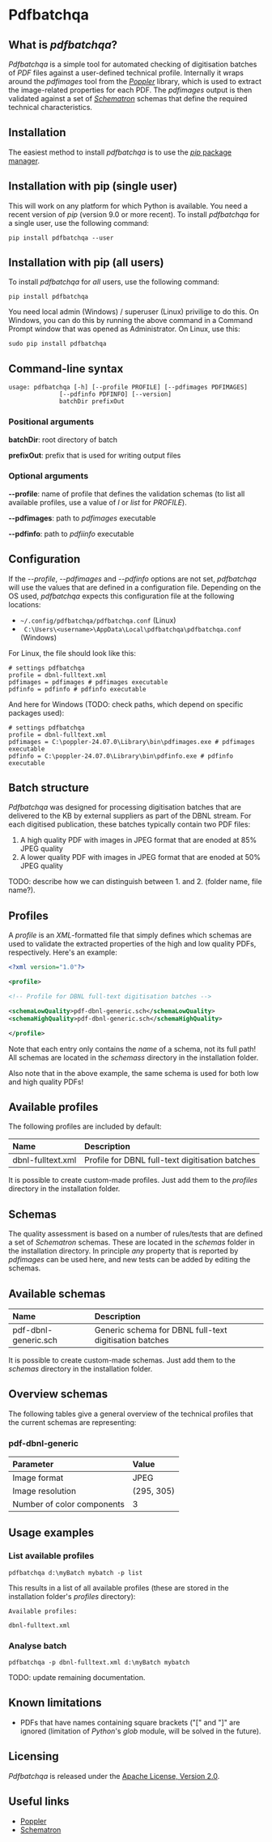 # Pdfbatchqa

## What is *pdfbatchqa*?

*Pdfbatchqa* is a simple tool for automated checking of digitisation batches of *PDF* files against a user-defined technical profile. Internally it wraps around the *pdfimages* tool from the [*Poppler*](https://en.wikipedia.org/wiki/Poppler_(software)) library, which is used to extract the image-related properties for each PDF. The *pdfimages* output is then validated against a set of [*Schematron*](http://en.wikipedia.org/wiki/Schematron) schemas that define the required technical characteristics.


## Installation

The easiest method to install *pdfbatchqa* is to use the [*pip* package manager](https://en.wikipedia.org/wiki/Pip_(package_manager)).


## Installation with pip (single user)

This will work on any platform for which Python is available. You need a recent version of *pip* (version 9.0 or more recent). To install *pdfbatchqa* for a single user, use the following command:

```
pip install pdfbatchqa --user
```

## Installation with pip (all users)

To install *pdfbatchqa* for *all* users, use the following command:

```
pip install pdfbatchqa
```

You need local admin (Windows) / superuser (Linux) privilige to do this. On Windows, you can do this by running the above command in a Command Prompt window that was opened as Administrator. On Linux, use this:

```
sudo pip install pdfbatchqa
```

## Command-line syntax

```
usage: pdfbatchqa [-h] [--profile PROFILE] [--pdfimages PDFIMAGES]
              [--pdfinfo PDFINFO] [--version]
              batchDir prefixOut
```

### Positional arguments

**batchDir**: root directory of batch

**prefixOut**: prefix that is used for writing output files

### Optional arguments

**--profile**: name of profile that defines the validation schemas (to list all available profiles, use a value of *l* or *list* for *PROFILE*).

**--pdfimages**: path to *pdfimages* executable

**--pdfinfo**: path to *pdfiinfo* executable

## Configuration

If the *--profile*, *--pdfimages* and *--pdfinfo* options are not set, *pdfbatchqa* will use the values that are defined in a configuration file. Depending on the OS used, *pdfbatchqa* expects this configuration file at the following locations:

- `~/.config/pdfbatchqa/pdfbatchqa.conf` (Linux)
- ` C:\Users\<username>\AppData\Local\pdfbatchqa\pdfbatchqa.conf` (Windows)

For Linux, the file should look like this:

```
# settings pdfbatchqa
profile = dbnl-fulltext.xml
pdfimages = pdfimages # pdfimages executable
pdfinfo = pdfinfo # pdfinfo executable
```
And here for Windows (TODO: check paths, which depend on specific packages used):

```
# settings pdfbatchqa
profile = dbnl-fulltext.xml
pdfimages = C:\poppler-24.07.0\Library\bin\pdfimages.exe # pdfimages executable
pdfinfo = C:\poppler-24.07.0\Library\bin\pdfinfo.exe # pdfinfo executable
```

## Batch structure

*Pdfbatchqa* was designed for processing digitisation batches that are delivered to the KB by external suppliers as part of the DBNL stream. For each digitised publication, these batches typically contain two PDF files:

1. A high quality PDF with images in JPEG format that are enoded at 85% JPEG quality
2. A lower quality PDF with images in JPEG format that are enoded at 50% JPEG quality

TODO: describe how we can distinguish between 1. and 2. (folder name, file name?).

## Profiles

A *profile* is an *XML*-formatted file that simply defines which schemas are used to validate the extracted properties of the high and low quality PDFs, respectively. Here's an example:

``` xml
<?xml version="1.0"?>

<profile>

<!-- Profile for DBNL full-text digitisation batches -->

<schemaLowQuality>pdf-dbnl-generic.sch</schemaLowQuality>
<schemaHighQuality>pdf-dbnl-generic.sch</schemaHighQuality>

</profile>
```

Note that each entry only contains the *name* of a schema, not its full path! All schemas are located in the *schemass* directory in the installation folder.

Also note that in the above example, the same schema is used for both low and high quality PDFs!

## Available profiles

The following profiles are included by default:

| Name|Description|
| :------| :-----|
|dbnl-fulltext.xml|Profile for DBNL full-text digitisation batches|

It is possible to create custom-made profiles. Just add them to the *profiles* directory in the installation folder.

## Schemas

The quality assessment is based on a number of rules/tests that are defined a set of *Schematron* schemas. These are located in the *schemas* folder in the installation directory. In principle *any* property that is reported by *pdfimages* can be used here, and new tests can be added by editing the schemas.
 
## Available schemas

| Name|Description|
|:------| :-----|
|pdf-dbnl-generic.sch|Generic schema for DBNL full-text digitisation batches|

It is possible to create custom-made schemas. Just add them to the *schemas* directory in the installation folder.

## Overview schemas

The following tables give a general overview of the technical profiles that the current schemas are representing:

### pdf-dbnl-generic

|Parameter|Value|
|:---|:---|
|Image format|JPEG|
|Image resolution|(295, 305)|
|Number of color components|3|

## Usage examples

### List available profiles

```
pdfbatchqa d:\myBatch mybatch -p list
```

This results in a list of all available profiles (these are stored in the installation folder's *profiles* directory):

```
Available profiles:

dbnl-fulltext.xml
```

### Analyse batch

```
pdfbatchqa -p dbnl-fulltext.xml d:\myBatch mybatch
```

TODO: update remaining documentation.

<!--
This will result in the creation of 2 output files:

- `mybatch_status.csv` (status output file)
- `mybatch_failed.txt` (detailed output on images that failed quality asessment)

## Status output file

This is a comma-separated file with the assessment status of each analysed image. The assessment status is either *pass* (passed all tests) or *fail* (failed one or more tests). Here's an example:

    F:\test\access\MMKB03_000004896_00015_access.jp2,pass
    F:\test\access\MMKB03_000004896_00115_access.jp2,pass
    F:\test\access\MMKB03_000004896_00215_access.jp2,pass
    F:\test\targets-jp2\MMKB03_MTF_RGB_20120626_02_01.jp2,fail
    F:\test\master\MMKB03_000004896_00015_master.jp2,pass

## Failure output file

Any image that failed one or more tests are reported in the failure output file. For each failed image, it contains a full reference to the file path, followed by the specific errors. An example:

    F:\test\targets-jp2\MMKB03_MTF_RGB_20120626_02_01.jp2
    *** Schema validation errors:
    Test "layers = '11'" failed (wrong number of layers)
    Test "transformation = '5-3 reversible'" failed (wrong transformation)
    Test "comment = 'KB_MASTER_LOSSLESS_01/01/2015'" failed (wrong codestream comment string)
    ####

Entries in this file are separated by a sequence of 4 '#' characters. Note that each line here corresponds to a failed test in the schema. For images that are identified as not-valid JP2 some additional information from *jpylyzer*'s output is included as well. For example:


    F:\test\master\MMUBL07_MTF_GRAY_20121213_01_05.jp2
    *** Schema validation errors:
    Test "isValidJP2 = 'True'" failed (no valid JP2)
    *** Jpylyzer JP2 validation errors:
    Test methIsValid failed
    Test precIsValid failed
    Test approxIsValid failed
    Test foundNextTilePartOrEOC failed
    Test foundEOCMarker failed
    ####


Here, the outcome of test *isValidJP2* means that the image does not conform to the *JP2* specification. The lines following 'Jpylyzer JP2 validation errors' lists the specific errors that were reported by *jpylyzer*. The meaning of these errors can be found in the [*jpylyzer* User Manual](http://jpylyzer.openpreservation.org//userManual.html).

## Preconditions

- All images that are to be analysed have a .jp2 extension (all others are ignored!)
- *Master* images are located in a (subdirectory of a) directory called '*master*'
- *Access* images are located in a (subdirectory of a) directory called '*access*'
- *Target* images are located in a (subdirectory of a) directory called '*targets-jp2*'.
- Either of the above directories may be missing.

Other than that, the organisation of images may follow any arbitrary directory structure (*jprofile* does a recursive scan of whole directory tree of a batch).

-->

## Known limitations

- PDFs that have names containing square brackets ("[" and "]" are ignored (limitation of *Python*'s *glob* module, will be solved in the future).

## Licensing

*Pdfbatchqa* is released under the [Apache License, Version 2.0](https://www.apache.org/licenses/LICENSE-2.0).

## Useful links

- [Poppler](https://poppler.freedesktop.org/)
- [Schematron](http://en.wikipedia.org/wiki/Schematron)


